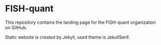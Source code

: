 # FISH-quant

This repository contains the landing page for the FISH-quant organization on GitHub.

Static website is created by Jekyll, used theme is JekullSerif. 